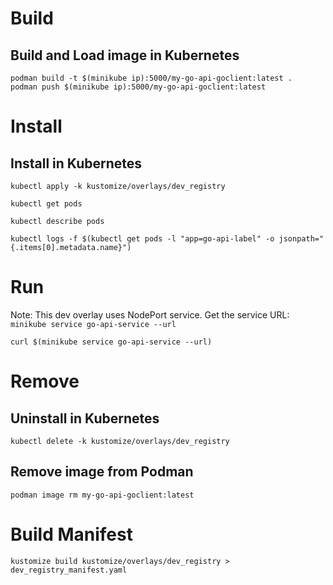 # Build

## Build and Load image in Kubernetes

```shell
podman build -t $(minikube ip):5000/my-go-api-goclient:latest .
podman push $(minikube ip):5000/my-go-api-goclient:latest
```

# Install

## Install in Kubernetes

```shell
kubectl apply -k kustomize/overlays/dev_registry
```

```shell
kubectl get pods
```

```shell
kubectl describe pods
```

```shell
kubectl logs -f $(kubectl get pods -l "app=go-api-label" -o jsonpath="{.items[0].metadata.name}")
```

# Run

Note: This dev overlay uses NodePort service.
Get the service URL: `minikube service go-api-service --url`

```shell
curl $(minikube service go-api-service --url)
```

# Remove

## Uninstall in Kubernetes

```shell
kubectl delete -k kustomize/overlays/dev_registry
```

## Remove image from Podman

```shell
podman image rm my-go-api-goclient:latest
```

# Build Manifest

```shell
kustomize build kustomize/overlays/dev_registry > dev_registry_manifest.yaml
```
